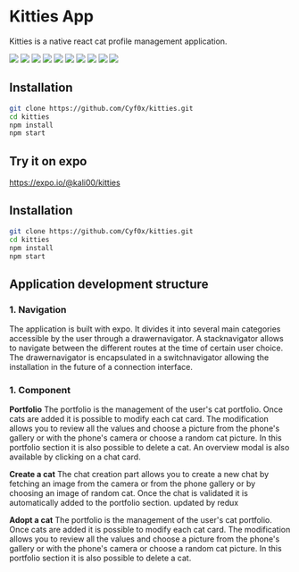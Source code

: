 # Kitties App

Kitties is a native react cat profile management application.<br />

![](./Images/screenshoot/01.png)
![](./Images/screenshoot/02.png)
![](./Images/screenshoot/03.png)
![](./Images/screenshoot/04.png)
![](./Images/screenshoot/05.png)
![](./Images/screenshoot/07.png)
![](./Images/screenshoot/08.png)
![](./Images/screenshoot/06.png)
![](./Images/screenshoot/09.png)
![](./Images/screenshoot/10.png)


## Installation


```bash
git clone https://github.com/Cyf0x/kitties.git
cd kitties
npm install
npm start
```


## Try it on expo
<a href="https://expo.io/@kali00/kitties">https://expo.io/@kali00/kitties</a>

## Installation


```bash
git clone https://github.com/Cyf0x/kitties.git
cd kitties
npm install
npm start
```

## Application development structure

<h3>1. Navigation</h3>

The application is built with expo. It divides it into several main categories accessible by the user through a drawernavigator.
A stacknavigator allows to navigate between the different routes at the time of certain user choice.
The drawernavigator is encapsulated in a switchnavigator allowing the installation in the future of a connection interface.

<h3>1. Component</h3>

**Portfolio**
The portfolio is the management of the user's cat portfolio. Once cats are added it is possible to modify each cat card. The modification allows you to review all the values and choose a picture from the phone's gallery or with the phone's camera or choose a random cat picture. In this portfolio section it is also possible to delete a cat.
An overview modal is also available by clicking on a chat card.

**Create a cat**
The chat creation part allows you to create a new chat by fetching an image from the camera or from the phone gallery or by choosing an image of random cat. Once the chat is validated it is automatically added to the portfolio section. updated by redux

**Adopt a cat**
The portfolio is the management of the user's cat portfolio. Once cats are added it is possible to modify each cat card. The modification allows you to review all the values and choose a picture from the phone's gallery or with the phone's camera or choose a random cat picture. In this portfolio section it is also possible to delete a cat.

